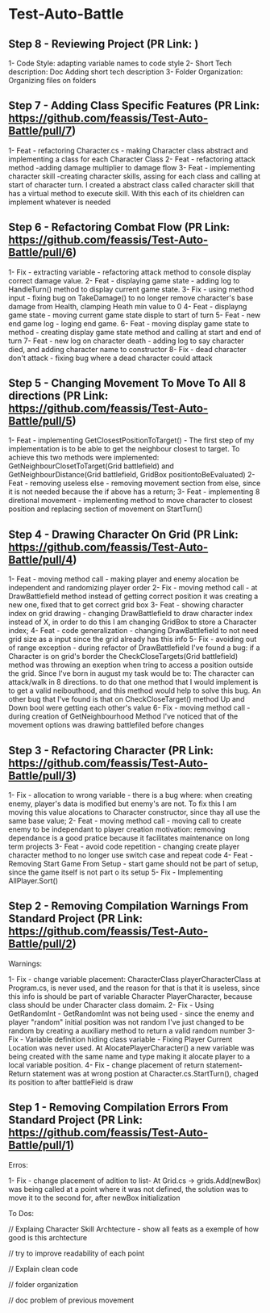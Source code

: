 # Test-Auto-Battle

## Step 8 - Reviewing Project (PR Link: )

1- Code Style: adapting variable names to code style
2- Short Tech description: Doc Adding short tech description
3- Folder Organization: Organizing files on folders

## Step 7 - Adding Class Specific Features (PR Link: https://github.com/feassis/Test-Auto-Battle/pull/7)

1- Feat - refactoring Character.cs - making Character class abstract and implementing a class for each Character Class
2- Feat - refactoring attack method -adding damage multiplier to damage flow
3- Feat - implementing character skill -creating character skills, assing for each class and calling at start of character turn. I created a abstract class called character skill that has a virtual method to execute skill. With this each of its chieldren can implement 
whatever is needed

## Step 6 - Refactoring Combat Flow (PR Link: https://github.com/feassis/Test-Auto-Battle/pull/6)

1- Fix - extracting variable - refactoring attack method to console display correct damage value.
2- Feat - displaying game state - adding log to HandleTurn() method to display current game state.
3- Fix - using method input - fixing bug on TakeDamage() to no longer remove character's base damage from Health, clamping Heath min value to 0
4- Feat - displayng game state - moving current game state disple to start of turn
5- Feat - new end game log - loging end game.
6- Feat - moving display game state to method - creating display game state method and calling at start and end of turn
7- Feat - new log on character death - adding log to say character died, and adding character name to constructor
8- Fix - dead character don't attack - fixing bug where a dead character could attack

## Step 5 - Changing Movement To Move To All 8 directions (PR Link: https://github.com/feassis/Test-Auto-Battle/pull/5)

1- Feat - implementing GetClosestPositionToTarget() - The first step of my implementation is to be able to get the neighbour closest to target. 
To achieve this two methods were implemented: GetNeighbourClosetToTarget(Grid battlefield) and GetNeighbourDistance(Grid battlefield, GridBox positiontoBeEvaluated)
2- Feat - removing useless else - removing movement section from else, since it is not needed because the if above has a return;
3- Feat - implementing 8 diretional movement - implementing method to move character to closest position and replacing section of movement on StartTurn()

## Step 4 - Drawing Character On Grid (PR Link: https://github.com/feassis/Test-Auto-Battle/pull/4)

1- Feat - moving method call - making player and enemy alocation be independent and randomizing player order
2- Fix - moving method call - at DrawBattlefield method instead of getting correct position it was creating a new one, fixed that to get correct grid box
3- Feat - showing character index on grid drawing - changing DrawBattlefield to draw character index instead of X, in order to do this I am changing GridBox to store a Character index;
4- Feat - code generalization - changing DrawBattlefield to not need grid size as a input since the grid already has this info
5- Fix - avoiding out of range exception - during refactor of DrawBattlefield I've found a bug: if a Character is on grid's border the CheckCloseTargets(Grid battlefield) method was throwing an exeption when tring to access a position outside the grid. 
Since I've born in august my task would be to: The character can attack/walk in 8 directions. to do that one method that I would implement is to get a valid neibouthood, and this method would help to solve this bug. 
An other bug that I've found is that on CheckCloseTarget() method Up and Down bool were getting each other's value
6- Fix - moving method call -during creation of GetNeighbourhood Method I've noticed that of the movement options was drawing battlefiled before changes

## Step 3 - Refactoring Character (PR Link: https://github.com/feassis/Test-Auto-Battle/pull/3)

1- Fix - allocation to wrong variable - there is a bug where: when creating enemy, player's data is modified but enemy's are not. 
To fix this I am moving this value alocations to Character constructor, since thay all use the same base value;
2- Feat - moving method call - moving call to create enemy to be independant to player creation
	motivation: removing dependance is a good pratice because it facilitates maintenance on long term projects
3- Feat - avoid code repetition - changing create player character method to no longer use switch case and repeat code
4- Feat - Removing Start Game From Setup - start game should not be part of setup, since the game itself is not part o its setup
5- Fix - Implementing AllPlayer.Sort()

## Step 2 - Removing Compilation Warnings From Standard Project (PR Link: https://github.com/feassis/Test-Auto-Battle/pull/2)

Warnings:

1- Fix - change variable placement: CharacterClass playerCharacterClass at Program.cs, is never used, and the reason for that is that it is useless, since this info is should be part of variable Character PlayerCharacter, 
because class should be under Character class domaim.
2- Fix - Using GetRandomInt - GetRandomInt was not being used - since the enemy and player "random" initial position was not random I've just changed to be random by creating a auxiliary method to return a valid random number
3- Fix - Variable definition hiding class variable - Fixing Player Current Location was never used. At AlocatePlayerCharacter() a new variable was being created with the same name and type making it alocate player to a local variable position. 
4- Fix - change placement of return statement- Return statement was at wrong postion at Character.cs.StartTurn(), chaged its position to after battleField is draw

## Step 1 - Removing Compilation Errors From Standard Project (PR Link: https://github.com/feassis/Test-Auto-Battle/pull/1)

Erros:

1- Fix - change placement of adition to list- At Grid.cs -> grids.Add(newBox) was being called at a point where it was not defined, the solution was to move it to the second for, after newBox initialization


To Dos: 

// Explaing Character Skill Archtecture - show all feats as a exemple of how good is this archtecture

// try to improve readability of each point

// Explain clean code

// folder organization

// doc problem of previous movement